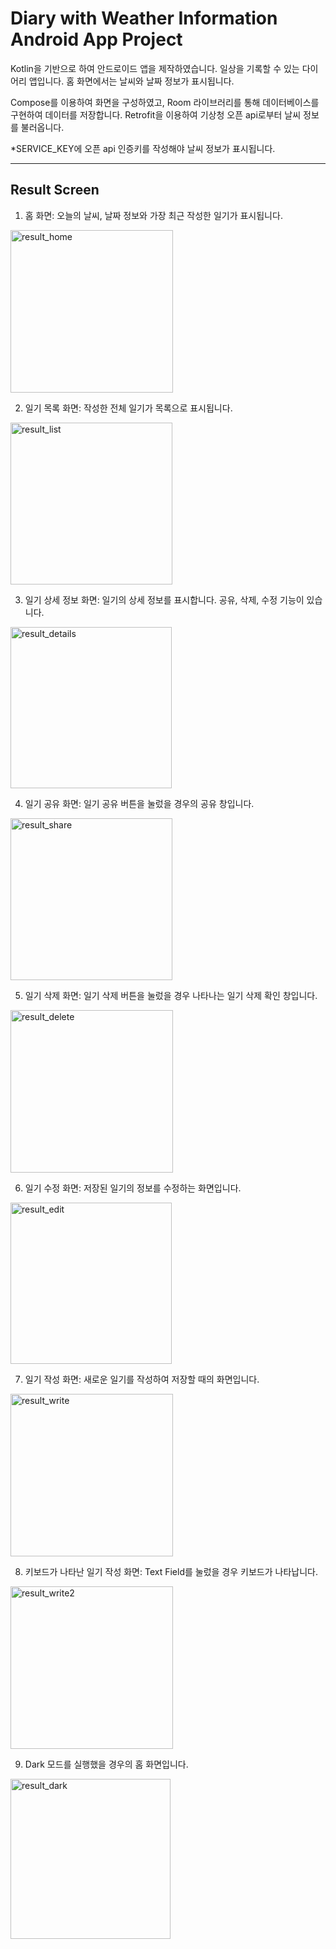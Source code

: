 # Diary with Weather Information Android App Project
Kotlin을 기반으로 하여 안드로이드 앱을 제작하였습니다. 일상을 기록할 수 있는 다이어리 앱입니다. 홈 화면에서는 날씨와 날짜 정보가 표시됩니다.

Compose를 이용하여 화면을 구성하였고, Room 라이브러리를 통해 데이터베이스를 구현하여 데이터를 저장합니다. Retrofit을 이용하여 기상청 오픈 api로부터 날씨 정보를 불러옵니다.

*SERVICE_KEY에 오픈 api 인증키를 작성해야 날씨 정보가 표시됩니다.

***
## Result Screen

1. 홈 화면: 오늘의 날씨, 날짜 정보와 가장 최근 작성한 일기가 표시됩니다.
<img width="260" alt="result_home" src="https://github.com/Choco-Coding/Diary-with-Weather-Information-Android-App/assets/117694927/07e66b97-77d1-49d9-9ee3-fa685cee963f">

2. 일기 목록 화면: 작성한 전체 일기가 목록으로 표시됩니다.
<img width="259" alt="result_list" src="https://github.com/Choco-Coding/Diary-with-Weather-Information-Android-App/assets/117694927/106e5b58-04e3-47a3-bc23-db939c0ad5df">

3. 일기 상세 정보 화면: 일기의 상세 정보를 표시합니다. 공유, 삭제, 수정 기능이 있습니다. 
<img width="258" alt="result_details" src="https://github.com/Choco-Coding/Diary-with-Weather-Information-Android-App/assets/117694927/12942cd0-2e5d-4164-9a58-94a8ba036ff8">

4. 일기 공유 화면: 일기 공유 버튼을 눌렀을 경우의 공유 창입니다.
<img width="259" alt="result_share" src="https://github.com/Choco-Coding/Diary-with-Weather-Information-Android-App/assets/117694927/96d4bad8-403b-4edd-90fe-52f29329fcef">

5. 일기 삭제 화면: 일기 삭제 버튼을 눌렀을 경우 나타나는 일기 삭제 확인 창입니다.
<img width="260" alt="result_delete" src="https://github.com/Choco-Coding/Diary-with-Weather-Information-Android-App/assets/117694927/1da4d652-726f-4751-9bba-5c7e37684ebd">

6. 일기 수정 화면: 저장된 일기의 정보를 수정하는 화면입니다.
<img width="258" alt="result_edit" src="https://github.com/Choco-Coding/Diary-with-Weather-Information-Android-App/assets/117694927/6e497768-24f0-4162-8e24-1b6c64758f54">

7. 일기 작성 화면: 새로운 일기를 작성하여 저장할 때의 화면입니다.
<img width="260" alt="result_write" src="https://github.com/Choco-Coding/Diary-with-Weather-Information-Android-App/assets/117694927/75dfed7f-82d5-4721-a0dd-a736f78b9c79">

8. 키보드가 나타난 일기 작성 화면: Text Field를 눌렀을 경우 키보드가 나타납니다.
<img width="260" alt="result_write2" src="https://github.com/Choco-Coding/Diary-with-Weather-Information-Android-App/assets/117694927/fc50ca83-10af-4610-8670-51f15f2edf65">

9. Dark 모드를 실행했을 경우의 홈 화면입니다.
<img width="256" alt="result_dark" src="https://github.com/Choco-Coding/Diary-with-Weather-Information-Android-App/assets/117694927/bf116f16-4d9e-4f0f-b5ca-dfde6cd9cb5e">

